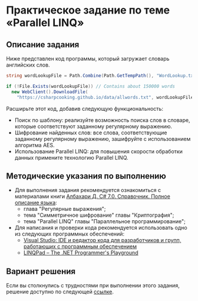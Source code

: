 # Практическое задание по теме «Parallel LINQ»

## Описание задания

Ниже представлен код программы, который загружает словарь английских слов.

```csharp
string wordLookupFile = Path.Combine(Path.GetTempPath(), "WordLookup.txt");

if (!File.Exists(wordLookupFile)) // Contains about 150000 words
  new WebClient().DownloadFile(
    "https://csharpcooking.github.io/data/allwords.txt", wordLookupFile);
```

Расширьте этот код, добавив следующую функциональность:  
- Поиск по шаблону: реализуйте возможность поиска слов в словаре, которые соответствуют заданному регулярному выражению.
- Шифрование найденных слов: все слова, соответствующие заданному регулярному выражению, зашифруйте с использованием алгоритма AES.
- Использование Parallel LINQ: для повышения скорости обработки данных примените технологию Parallel LINQ.

## Методические указания по выполнению

- Для выполнения задания рекомендуется ознакомиться с материалами книги [Албахари Д. C# 7.0. Справочник. Полное описание языка](https://csharpcooking.github.io/theory/AlbahariCSharp7Ru.pdf):
  - глава "Регулярные выражения";
  - тема "Симметричное шифрование" главы "Криптография";
  - тема "Parallel LINQ" главы "Параллельное программирование";
- Для написания и проверки кода рекомендуется использовать одно из следующих программных обеспечений:
  - [Visual Studio: IDE и редактор кода для разработчиков и групп, работающих с программным обеспечением](https://visualstudio.microsoft.com/)
  - [LINQPad – The .NET Programmer's Playground](https://www.linqpad.net/)

## Вариант решения

Если вы столкнулись с трудностями при выполнении этого задания, решение доступно по следующей [ссылке](https://github.com/CSharpCooking/ParallelProgramming/blob/Parallel-LINQ/Parallel-LINQ-Task-Solution/Program.cs).